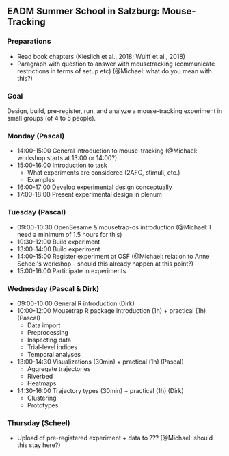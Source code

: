 ## EADM Summer School in Salzburg: Mouse-Tracking 

### Preparations
* Read book chapters (Kieslich et al., 2018; Wulff et al., 2018)
* Paragraph with question to answer with mousetracking (communicate restrictions in terms of setup etc) (@Michael: what do you mean with this?)

### Goal
Design, build, pre-register, run, and analyze a mouse-tracking experiment in small groups (of 4 to 5 people).  

### Monday (Pascal)
* 14:00-15:00 General introduction to mouse-tracking (@Michael: workshop starts at 13:00 or 14:00?)
* 15:00-16:00 Introduction to task
  * What experiments are considered (2AFC, stimuli, etc.)
  * Examples
* 16:00-17:00 Develop experimental design conceptually
* 17:00-18:00 Present experimental design in plenum 

### Tuesday (Pascal)
* 09:00-10:30 OpenSesame & mousetrap-os introduction (@Michael: I need a minimum of 1.5 hours for this)
* 10:30-12:00 Build experiment
* 13:00-14:00 Build experiment
* 14:00-15:00 Register experiment at OSF (@Michael: relation to Anne Scheel's workshop - should this already happen at this point?)
* 15:00-16:00 Participate in experiments

### Wednesday (Pascal & Dirk)
* 09:00-10:00 General R introduction (Dirk)
* 10:00-12:00 Mousetrap R package introduction (1h) + practical (1h) (Pascal)
  * Data import
  * Preprocessing
  * Inspecting data
  * Trial-level indices
  * Temporal analyses
* 13:00-14:30 Visualizations (30min) + practical (1h) (Pascal)
  * Aggregate trajectories
  * Riverbed
  * Heatmaps
* 14:30-16:00 Trajectory types (30min) + practical (1h) (Dirk)
  * Clustering
  * Prototypes
 
### Thursday (Scheel)
* Upload of pre-registered experiment + data to ??? (@Michael: should this stay here?)


